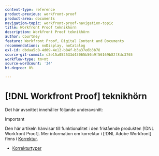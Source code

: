 ```yaml
---
content-type: reference
product-previous: workfront-proof
product-area: documents
navigation-topic: workfront-proof-navigation-topic
title: Workfront Proof teknikhörn
description: Workfront Proof teknikhörn
author: Courtney
feature: Workfront Proof, Digital Content and Documents
recommendations: noDisplay, noCatalog
exl-id: dbdaa5c8-4d09-4e12-b84f-b3a37e6b3b78
source-git-commit: c3e15a052533d43065b50a9f56169b82f8dc3765
workflow-type: tm+mt
source-wordcount: '34'
ht-degree: 0%

---
```


# [!DNL Workfront Proof] teknikhörn

Det här avsnittet innehåller följande underavsnitt:

>[!IMPORTANT]
>
>Den här artikeln hänvisar till funktionalitet i den fristående produkten [!DNL Workfront Proof]. Mer information om korrektur i [!DNL Adobe Workfront] finns i [Korrektur](../../review-and-approve-work/proofing/proofing.md).

* [Korrekturtyper](../../workfront-proof/wp-tech-corner/proof-types/proof-types.md)
